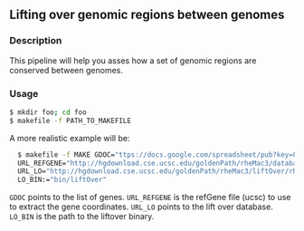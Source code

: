 ## Lifting over genomic regions between genomes

### Description

This pipeline will help you asses how a set of genomic regions are conserved
between genomes.

### Usage

```sh
$ mkdir foo; cd foo
$ makefile -f PATH_TO_MAKEFILE
```

A more realistic example will be:

```sh
  $ makefile -f MAKE GDOC="ttps://docs.google.com/spreadsheet/pub?key=0AlwwL" \
  URL_REFGENE="http://hgdownload.cse.ucsc.edu/goldenPath/rheMac3/database/refGene.txt.gz" \
  URL_LO="http://hgdownload.cse.ucsc.edu/goldenPath/rheMac3/liftOver/rheMac3ToHg19.over.chain.gz" \
  LO_BIN:="bin/liftOver"
```

```GDOC``` points to the list of genes.
```URL_REFGENE``` is the refGene file (ucsc) to use to extract the gene coordinates.
```URL_LO```  points to the lift over database.
```LO_BIN``` is the path to the liftover binary.


